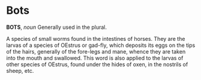 # Bots

**BOTS**, _noun_ Generally used in the plural.

A species of small worms found in the intestines of horses. They are the larvas of a species of OEstrus or gad-fly, which deposits its eggs on the tips of the hairs, generally of the fore-legs and mane, whence they are taken into the mouth and swallowed. This word is also applied to the larvas of other species of OEstrus, found under the hides of oxen, in the nostrils of sheep, etc.
